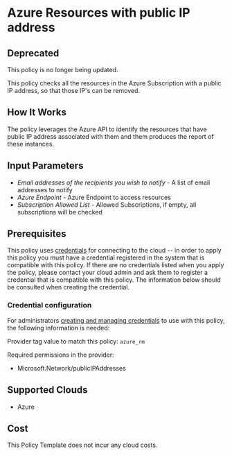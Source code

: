 # Azure Resources with public IP address

## Deprecated

This policy is no longer being updated.



This policy checks all the resources in the Azure Subscription with a public IP address, so that those IP's can be removed.

## How It Works

The policy leverages the Azure API to identify the resources that have public IP address associated with them and them produces the report of these instances.

## Input Parameters

- *Email addresses of the recipients you wish to notify* - A list of email addresses to notify
- *Azure Endpoint* - Azure Endpoint to access resources
- *Subscription Allowed List* - Allowed Subscriptions, if empty, all subscriptions will be checked

## Prerequisites

This policy uses [credentials](https://docs.flexera.com/flexera/EN/Automation/ManagingCredentialsExternal.htm) for connecting to the cloud -- in order to apply this policy you must have a credential registered in the system that is compatible with this policy. If there are no credentials listed when you apply the policy, please contact your cloud admin and ask them to register a credential that is compatible with this policy. The information below should be consulted when creating the credential.

### Credential configuration

For administrators [creating and managing credentials](https://docs.flexera.com/flexera/EN/Automation/ManagingCredentialsExternal.htm) to use with this policy, the following information is needed:

Provider tag value to match this policy: `azure_rm`

Required permissions in the provider:

- Microsoft.Network/publicIPAddresses

## Supported Clouds

- Azure

## Cost

This Policy Template does not incur any cloud costs.
